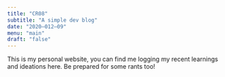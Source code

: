 ```yaml
---
title: "CR08"
subtitle: "A simple dev blog"
date: "2020–012–09"
menu: "main"
draft: "false"
---
```


This is my personal website, you can find me logging my recent learnings and ideations here. Be prepared for some rants too!

